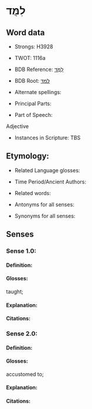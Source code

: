 # לִמֻּד

<!-- Status: S2="NeedsEdits" -->
<!-- Lexica used for edits:   -->

## Word data

* Strongs: H3928

* TWOT: 1116a

* BDB Reference: [לִמֻּד](rc://en/bdb/dict/l.bq.ab)

* BDB Root: [למד](rc://en/bdb/dict/l.bq.aa)

* Alternate spellings:

* Principal Parts:

* Part of Speech:

Adjective

* Instances in Scripture: TBS

## Etymology:

* Related Language glosses:

* Time Period/Ancient Authors:

* Related words:

* Antonyms for all senses:

* Synonyms for all senses:

## Senses

### Sense 1.0:

#### Definition:

#### Glosses:

taught; 

#### Explanation:

#### Citations:



### Sense 2.0:

#### Definition:

#### Glosses:

accustomed to; 

#### Explanation:

#### Citations:



